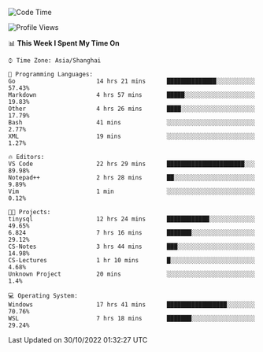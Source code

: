 <!--START_SECTION:waka-->
![Code Time](http://img.shields.io/badge/Code%20Time-277%20hrs%202%20mins-blue)

![Profile Views](http://img.shields.io/badge/Profile%20Views-7-blue)

📊 **This Week I Spent My Time On** 

```text
⌚︎ Time Zone: Asia/Shanghai

💬 Programming Languages: 
Go                       14 hrs 21 mins      ██████████████░░░░░░░░░░░   57.43% 
Markdown                 4 hrs 57 mins       █████░░░░░░░░░░░░░░░░░░░░   19.83% 
Other                    4 hrs 26 mins       ████░░░░░░░░░░░░░░░░░░░░░   17.79% 
Bash                     41 mins             ░░░░░░░░░░░░░░░░░░░░░░░░░   2.77% 
XML                      19 mins             ░░░░░░░░░░░░░░░░░░░░░░░░░   1.27%

🔥 Editors: 
VS Code                  22 hrs 29 mins      ██████████████████████░░░   89.98% 
Notepad++                2 hrs 28 mins       ██░░░░░░░░░░░░░░░░░░░░░░░   9.89% 
Vim                      1 min               ░░░░░░░░░░░░░░░░░░░░░░░░░   0.12%

🐱‍💻 Projects: 
tinysql                  12 hrs 24 mins      ████████████░░░░░░░░░░░░░   49.65% 
6.824                    7 hrs 16 mins       ███████░░░░░░░░░░░░░░░░░░   29.12% 
CS-Notes                 3 hrs 44 mins       ███░░░░░░░░░░░░░░░░░░░░░░   14.98% 
CS-Lectures              1 hr 10 mins        █░░░░░░░░░░░░░░░░░░░░░░░░   4.68% 
Unknown Project          20 mins             ░░░░░░░░░░░░░░░░░░░░░░░░░   1.4%

💻 Operating System: 
Windows                  17 hrs 41 mins      █████████████████░░░░░░░░   70.76% 
WSL                      7 hrs 18 mins       ███████░░░░░░░░░░░░░░░░░░   29.24%

```


 Last Updated on 30/10/2022 01:32:27 UTC
<!--END_SECTION:waka-->